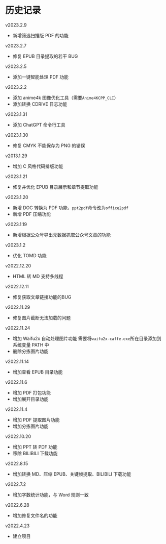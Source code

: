 # 历史记录

v2023.2.9

+   新增筛选扫描版 PDF 的功能

v2023.2.7

+   修复 EPUB 目录提取的若干 BUG

v2023.2.5

+   添加一键智能处理 PDF 功能

v2023.2.2

+   添加 anime4k 图像优化工具（需要`Anime4KCPP_CLI`）
+   添加转换 CDRIVE 日志功能


v2023.1.31

+   添加 ChatGPT 命令行工具

v2023.1.30

+   修复 CMYK 不能保存为 PNG 的错误

v2013.1.29

+  增加 C 风格代码排版功能

v2023.1.21

+  修复并优化 EPUB 目录展示和章节提取功能

v2023.1.20

+   新增 DOC 转换为 PDF 功能，`ppt2pdf`命令改为`office2pdf`
+   新增 PDF 压缩功能

v2023.1.19

+   新增根据公众号导出元数据抓取公众号文章的功能

v2023.1.2

+   优化 TOMD 功能

v2022.12.20

+   HTML 转 MD 支持多线程

v2022.12.11

+   修复获取文章链接功能的BUG

v2022.11.29

+   修复图片截断无法加载的问题

v2022.11.24

+   增加 Waifu2x 自动处理图片功能
    需要将`waifu2x-caffe.exe`所在目录添加到系统变量 PATH 中
+   删除分拣图片功能

v2022.11.14

+   增加查看 EPUB 目录功能

v2022.11.6

+   增加 PDF 打包功能
+   增加展开目录功能

v2022.11.4

+   增加 PDF 提取图片功能
+   增加分拣图片功能

v2022.10.20

+   增加 PPT 转 PDF 功能
+   移除 BILIBILI 下载功能

v2022.8.15

+   增加转换 MD、压缩 EPUB、关键帧提取、BILIBILI 下载功能

v2022.7.2

+   增加字数统计功能，与 Word 规则一致

v2022.6.28

+   增加修复文件名的功能

v2022.4.23

+   建立项目